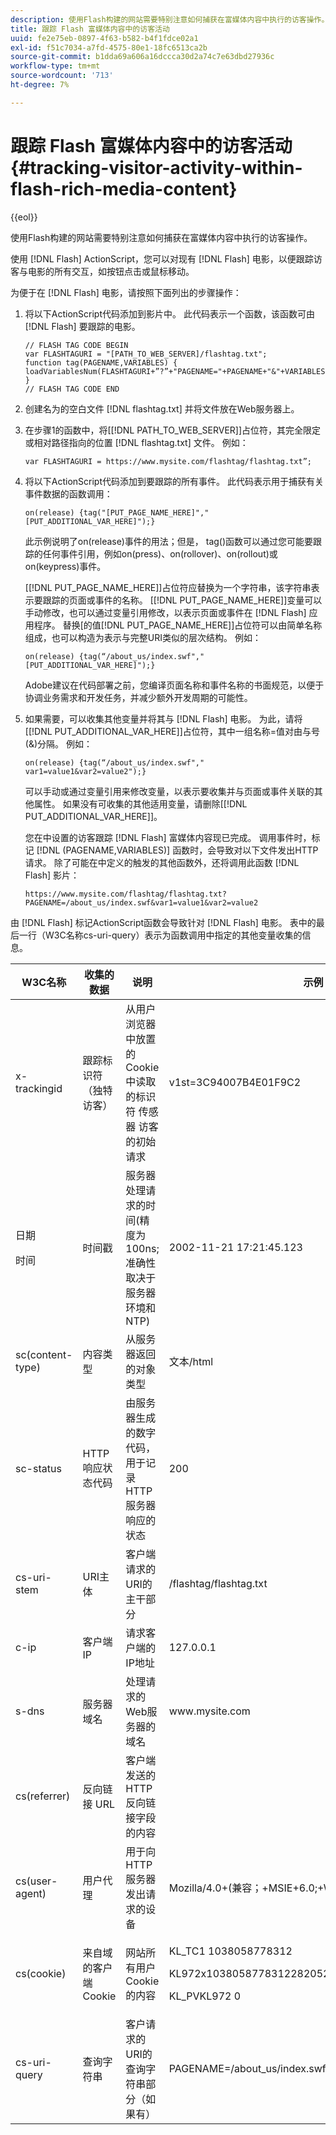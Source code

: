 ```yaml
---
description: 使用Flash构建的网站需要特别注意如何捕获在富媒体内容中执行的访客操作。
title: 跟踪 Flash 富媒体内容中的访客活动
uuid: fe2e75eb-0897-4f63-b582-b4f1fdce02a1
exl-id: f51c7034-a7fd-4575-80e1-18fc6513ca2b
source-git-commit: b1dda69a606a16dccca30d2a74c7e63dbd27936c
workflow-type: tm+mt
source-wordcount: '713'
ht-degree: 7%

---
```


# 跟踪 Flash 富媒体内容中的访客活动{#tracking-visitor-activity-within-flash-rich-media-content}

{{eol}}

使用Flash构建的网站需要特别注意如何捕获在富媒体内容中执行的访客操作。

使用 [!DNL Flash] ActionScript，您可以对现有 [!DNL Flash] 电影，以便跟踪访客与电影的所有交互，如按钮点击或鼠标移动。

为便于在 [!DNL Flash] 电影，请按照下面列出的步骤操作：

1. 将以下ActionScript代码添加到影片中。 此代码表示一个函数，该函数可由 [!DNL Flash] 要跟踪的电影。

   ```
   // FLASH TAG CODE BEGIN
   var FLASHTAGURI = "[PATH_TO_WEB_SERVER]/flashtag.txt";
   function tag(PAGENAME,VARIABLES) {
   loadVariablesNum(FLASHTAGURI+”?”+"PAGENAME="+PAGENAME+"&"+VARIABLES,0);
   }
   // FLASH TAG CODE END
   ```

1. 创建名为的空白文件 [!DNL flashtag.txt] 并将文件放在Web服务器上。
1. 在步骤1的函数中，将\[[!DNL PATH_TO_WEB_SERVER]\]占位符，其完全限定或相对路径指向的位置 [!DNL flashtag.txt] 文件。 例如：

   ```
   var FLASHTAGURI = https://www.mysite.com/flashtag/flashtag.txt”;
   ```

1. 将以下ActionScript代码添加到要跟踪的所有事件。 此代码表示用于捕获有关事件数据的函数调用：

   ```
   on(release) {tag("[PUT_PAGE_NAME_HERE]","[PUT_ADDITIONAL_VAR_HERE]");}
   ```

   此示例说明了on(release)事件的用法；但是， tag()函数可以通过您可能要跟踪的任何事件引用，例如on(press)、on(rollover)、on(rollout)或on(keypress)事件。

   \[[!DNL PUT_PAGE_NAME_HERE]\]占位符应替换为一个字符串，该字符串表示要跟踪的页面或事件的名称。 \[[!DNL PUT_PAGE_NAME_HERE]\]变量可以手动修改，也可以通过变量引用修改，以表示页面或事件在 [!DNL Flash] 应用程序。 替换\[的值[!DNL PUT_PAGE_NAME_HERE]\]占位符可以由简单名称组成，也可以构造为表示与完整URI类似的层次结构。 例如：

   ```
   on(release) {tag(“/about_us/index.swf","[PUT_ADDITIONAL_VAR_HERE]");}
   ```

   Adobe建议在代码部署之前，您编译页面名称和事件名称的书面规范，以便于协调业务需求和开发任务，并减少额外开发周期的可能性。

1. 如果需要，可以收集其他变量并将其与 [!DNL Flash] 电影。 为此，请将\[[!DNL PUT_ADDITIONAL_VAR_HERE]\]占位符，其中一组名称=值对由与号(&amp;)分隔。 例如：

   ```
   on(release) {tag(“/about_us/index.swf"," var1=value1&var2=value2");}
   ```

   可以手动或通过变量引用来修改变量，以表示要收集并与页面或事件关联的其他属性。 如果没有可收集的其他适用变量，请删除\[[!DNL PUT_ADDITIONAL_VAR_HERE]\]。

   您在中设置的访客跟踪 [!DNL Flash] 富媒体内容现已完成。 调用事件时，标记 [!DNL (PAGENAME,VARIABLES)] 函数时，会导致对以下文件发出HTTP请求。 除了可能在中定义的触发的其他函数外，还将调用此函数 [!DNL Flash] 影片：

   ```
   https://www.mysite.com/flashtag/flashtag.txt?PAGENAME=/about_us/index.swf&var1=value1&var2=value2
   ```

由 [!DNL Flash] 标记ActionScript函数会导致针对 [!DNL Flash] 电影。 表中的最后一行（W3C名称cs-uri-query）表示为函数调用中指定的其他变量收集的信息。

<table id="table_A7ED9D38F36B4405947B2F48EA94D3C4">
 <thead>
  <tr>
   <th colname="col1" class="entry"> W3C名称 </th>
   <th colname="col2" class="entry"> 收集的数据 </th>
   <th colname="col3" class="entry"> 说明 </th>
   <th colname="col4" class="entry"> 示例 </th>
  </tr>
 </thead>
 <tbody>
  <tr>
   <td colname="col1"> x-trackingid </td>
   <td colname="col2"> 跟踪标识符（独特访客） </td>
   <td colname="col3"> 从用户浏览器中放置的Cookie中读取的标识符 <span class="wintitle"> 传感器 </span> 访客的初始请求 </td>
   <td colname="col4"> v1st=3C94007B4E01F9C2 </td>
  </tr>
  <tr>
   <td colname="col1"> <p>日期 </p> <p>时间 </p> </td>
   <td colname="col2"> 时间戳 </td>
   <td colname="col3"> 服务器处理请求的时间(精度为100ns;准确性取决于服务器环境和NTP) </td>
   <td colname="col4"> 2002-11-21 17:21:45.123 </td>
  </tr>
  <tr>
   <td colname="col1"> sc(content-type) </td>
   <td colname="col2"> 内容类型 </td>
   <td colname="col3"> 从服务器返回的对象类型 </td>
   <td colname="col4"> 文本/html </td>
  </tr>
  <tr>
   <td colname="col1"> sc-status </td>
   <td colname="col2"> HTTP响应状态代码 </td>
   <td colname="col3"> 由服务器生成的数字代码，用于记录HTTP服务器响应的状态 </td>
   <td colname="col4"> 200 </td>
  </tr>
  <tr>
   <td colname="col1"> cs-uri-stem </td>
   <td colname="col2"> URI主体 </td>
   <td colname="col3"> 客户端请求的URI的主干部分 </td>
   <td colname="col4"> /flashtag/flashtag.txt </td>
  </tr>
  <tr>
   <td colname="col1"> c-ip </td>
   <td colname="col2"> 客户端IP </td>
   <td colname="col3"> 请求客户端的IP地址 </td>
   <td colname="col4"> 127.0.0.1 </td>
  </tr>
  <tr>
   <td colname="col1"> s-dns </td>
   <td colname="col2"> 服务器域名 </td>
   <td colname="col3"> 处理请求的Web服务器的域名 </td>
   <td colname="col4"> www.mysite.com </td>
  </tr>
  <tr>
   <td colname="col1"> cs(referrer) </td>
   <td colname="col2"> 反向链接 URL </td>
   <td colname="col3"> 客户端发送的HTTP反向链接字段的内容 </td>
   <td colname="col4"></td>
  </tr>
  <tr>
   <td colname="col1"> cs(user-agent) </td>
   <td colname="col2"> 用户代理 </td>
   <td colname="col3"> 用于向HTTP服务器发出请求的设备 </td>
   <td colname="col4"> Mozilla/4.0+(兼容；+MSIE+6.0;+Windows+NT+5.1) </td>
  </tr>
  <tr>
   <td colname="col1"> cs(cookie) </td>
   <td colname="col2"> 来自域的客户端Cookie </td>
   <td colname="col3"> 网站所有用户Cookie的内容 </td>
   <td colname="col4"> <p>KL_TC1 1038058778312 </p> <p>KL972x1038058778312282052 </p> <p>KL_PVKL972 0 </p> </td>
  </tr>
  <tr>
   <td colname="col1"> cs-uri-query </td>
   <td colname="col2"> 查询字符串 </td>
   <td colname="col3"> 客户请求的URI的查询字符串部分（如果有） </td>
   <td colname="col4"> PAGENAME=/about_us/index.swf&amp;var1=value1&amp;var2=value2 </td>
  </tr>
 </tbody>
</table>
